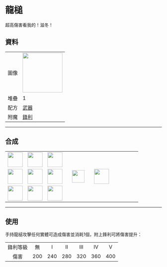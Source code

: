 # 龍槌
超高傷害看我的！滋冬！

## 資料
<table>
    <tr><td>圖像</td><td><img src="https://i.imgur.com/tvhOfLt.gif" width="128"/></td></tr>
    <tr><td align="end">堆疊</td><td>1</td></tr>
    <tr><td align="end">配方</td><td><a href="https://minecraft.fandom.com/zh/wiki/合成/武器配方">武器</a></td></tr>
    <tr><td align="end">附魔</td><td><a href="https://minecraft.fandom.com/zh/wiki/鋒利">鋒利</a></td></tr>
</table>

---

## 合成
<table>
    <tr><td><img src="https://i.imgur.com/wl43BjZ.png" width="48"/></td><td><img src="https://i.imgur.com/uElyrSd.png" width="48"/></td><td><img src="https://i.imgur.com/0iqFoY6.png" width="48"/></td><td colspan="3"></td></tr>
    <tr><td><img src="https://i.imgur.com/wl43BjZ.png" width="48"/></td><td><img src="https://i.imgur.com/qKVtU7P.png" width="48"/></td><td><img src="https://i.imgur.com/uElyrSd.png" width="48"/></td><td width="70" align="center"><img src="https://i.imgur.com/VE0KqIE.png" width="40"/></td><td><img src="https://i.imgur.com/tvhOfLt.gif" width="48"/></td><td width="70"></td></tr>
    <tr><td><img src="https://i.imgur.com/qKVtU7P.png" width="48"/></td><td><img src="https://i.imgur.com/wl43BjZ.png" width="48"/></td><td><img src="https://i.imgur.com/wl43BjZ.png" width="48"/></td><td colspan="3"></td></tr>
</table>

---

## 使用
手持龍槌攻擊任何實體可造成傷害並消耗1個，附上鋒利可將傷害提升：

<table>
    <tr><td align="center">鋒利等級</td><td align="center">無</td><td align="center">I</td><td align="center">II</td><td align="center">III</td><td align="center">IV</td><td align="center">V</td></tr>
    <tr><td align="center">傷害</td><td align="center">200</td><td align="center">240</td><td align="center">280</td><td align="center">320</td><td align="center">360</td><td align="center">400</td></tr>
</table>